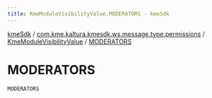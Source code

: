 ```yaml
---
title: KmeModuleVisibilityValue.MODERATORS - kmeSdk
---
```


[kmeSdk](../../index.html) / [com.kme.kaltura.kmesdk.ws.message.type.permissions](../index.html) / [KmeModuleVisibilityValue](index.html) / [MODERATORS](./-m-o-d-e-r-a-t-o-r-s.html)

# MODERATORS

`MODERATORS`